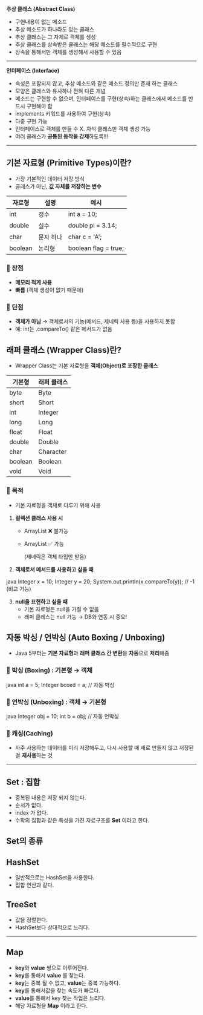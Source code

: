 **추상 클래스 (Abstract Class)**

- 구현내용이 없는 메소드
- 추상 메소드가 하나라도 있는 클래스
- 추상 클래스는 그 자체로 객체를 생성
- 추상 클래스를 상속받은 클래스는 해당 메소드를 필수적으로 구현
- 상속을 통해서만 객체를 생성해서 사용할 수 있음

---

**인터페이스 (Interface)**

- 속성은 포함되지 않고, 추상 메소드와 같은 메소드 정의만 존재 하는 클래스
- 모양은 클래스와 유사하나 전혀 다른 개념
- 메소드는 구현할 수 없으며, 인터페이스를 구현(상속)하는 클래스에서 메소드를 반드시 구현해야 함
- implements 키워드를 사용하여 구현(상속)
- 다중 구현 가능
- 인터페이스로 객체를 만들 수 X. 자식 클래스만 객체 생성 가능
- 여러 클래스가 **공통된 동작을 강제**하도록!!!

---

## 기본 자료형 (Primitive Types)이란?

- 가장 기본적인 데이터 저장 방식
- 클래스가 아닌, **값 자체를 저장하는 변수**

| 자료형 | 설명 | 예시 |
| --- | --- | --- |
| int | 정수 | int a = 10; |
| double | 실수 | double pi = 3.14; |
| char | 문자 하나 | char c = 'A'; |
| boolean | 논리형 | boolean flag = true; |

### 🔸 장점

- **메모리 적게 사용**
- **빠름** (객체 생성이 없기 때문에)

### 🔸 단점

- **객체가 아님** → 객체로서의 기능(메서드, 제네릭 사용 등)을 사용하지 못함
- 예: int는 .compareTo() 같은 메서드가 없음

## 래퍼 클래스 (Wrapper Class)란?

- Wrapper Class는 기본 자료형을 **객체(Object)로 포장한 클래스**

| 기본형 | 래퍼 클래스 |
| --- | --- |
| byte | Byte |
| short | Short |
| int | Integer |
| long | Long |
| float | Float |
| double | Double |
| char | Character |
| boolean | Boolean |
| void | Void |

### 🔸 목적

- 기본 자료형을 객체로 다루기 위해 사용
1. **컬렉션 클래스 사용 시**
    - ArrayList<int> ❌ 불가능
    - ArrayList<Integer> ✅ 가능
        
        (제네릭은 객체 타입만 받음)
        
2. **객체로서 메서드를 사용하고 싶을 때**
    
    
java
    Integer x = 10;
    Integer y = 20;
    System.out.println(x.compareTo(y)); // -1 (비교 기능)

    
3. **null을 표현하고 싶을 때**
    - 기본 자료형은 null을 가질 수 없음
    - 래퍼 클래스는 null 가능 → DB와 연동 시 중요!

## 자동 박싱 / 언박싱 (Auto Boxing / Unboxing)

- Java 5부터는 **기본 자료형**과 **래퍼 클래스 간 변환**을 **자동**으로 **처리**해줌

### 🔹 박싱 (Boxing) : 기본형 → 객체

java
int a = 5;
Integer boxed = a;  // 자동 박싱


### 🔹 언박싱 (Unboxing) : 객체 → 기본형

java
Integer obj = 10;
int b = obj;  // 자동 언박싱


### 🔹 캐싱(Caching)

- 자주 사용하는 데이터를 미리 저장해두고, 다시 사용할 때 새로 만들지 않고 저장된 걸 **재사용**하는 것

---

## **Set : 집합**

- 중복된 내용은 저장 되지 않는다.
- 순서가 없다.
- index 가 없다.
- 수학의 집합과 같은 특성을 가진 자료구조를 **Set** 이라고 한다.

## **Set의 종류**

## **HashSet**

- 일반적으로는 HashSet을 사용한다.
- 집합 연산과 같다.

## **TreeSet**

- 값을 정렬한다.
- HashSet보다 상대적으로 느리다.

---

## Map

- **key**와 **value** 쌍으로 이루어진다.
- **key**를 통해서 **value** 를 찾는다.
- **key**는 중복 될 수 없고, **value**는 중복 가능하다.
- **key**를 통해서값을 찾는 속도가 빠르다.
- **value**를 통해서 key 찾는 작업은 느리다.
- 해당 자료형을 **Map** 이라고 한다.
